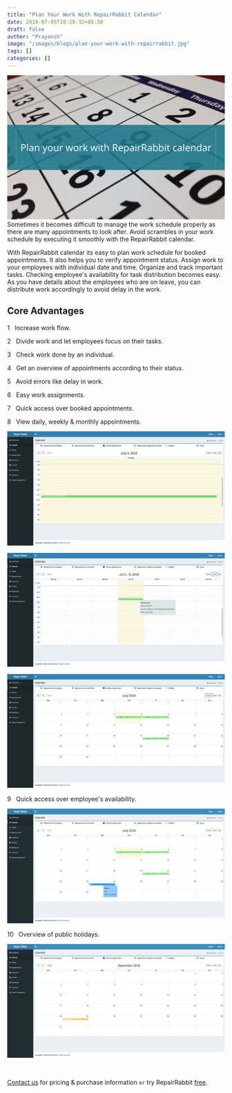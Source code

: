 ```yaml
---
title: "Plan Your Work With RepairRabbit Calendar"
date: 2018-07-05T18:28:32+05:30
draft: false
auther: "Prayansh"
image: "/images/blogs/plan-your-work-with-repairrabbit.jpg"
tags: []
categories: []
---
```


<img src="/images/blogs/plan-your-work-with-repairrabbit.jpg" alt="Plan Your Work With RepairRabbit Calendar"/>
 
<br>
Sometimes it becomes difficult to manage the work schedule properly as there are many appointments to look after. Avoid scrambles in your work schedule by executing it smoothly with the RepairRabbit calendar. 

With RepairRabbit calendar its easy to plan work schedule for booked appointments. It also helps you to verify appointment status. Assign work to your employees with individual date and time. Organize and track important tasks.
Checking employee's availability for task distribution becomes easy. As you have details about the employees who are on leave, you can distribute work accordingly to avoid delay in the work. 


## Core Advantages

1&nbsp;&nbsp;&nbsp;Increase work flow.

2&nbsp;&nbsp;&nbsp;Divide work and let employees focus on their tasks.

3&nbsp;&nbsp;&nbsp;Check work done by an individual.

4&nbsp;&nbsp;&nbsp;Get an overview of appointments according to their status.

5&nbsp;&nbsp;&nbsp;Avoid errors like delay in work.

6&nbsp;&nbsp;&nbsp;Easy work assignments.

7&nbsp;&nbsp;&nbsp;Quick access over booked appointments.

8&nbsp;&nbsp;&nbsp;View daily, weekly & monthly appointments.

![View daily appointments](/images/blogs/4/view_daily_app.png)

![View weekly appointments](/images/blogs/4/view_weekly_app.png)

![View monthly appointments](/images/blogs/4/view_monthly_app.png)

9&nbsp;&nbsp;&nbsp;Quick access over employee's availability.

![Employees on leave](/images/blogs/4/employee_on_leave-min.png)

10&nbsp;&nbsp;&nbsp;Overview of public holidays.

![Public holidays](/images/blogs/4/holiday_ss-min.png)

<br>

<a href="mailto:contact@repairrabbit.co?subject=Query of RepairRabbit" target="_blank">Contact us</a> for pricing & purchase information `or` try RepairRabbit <a href="https://demo.repairrabbit.co/admin" rel="noopener" target="_blank" title="RepairRabbit Demo">free</a>.

<br>
